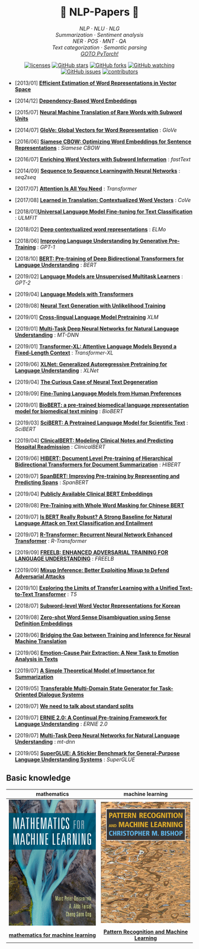 <h1 align="center"> 🌟 NLP-Papers 🌟 </h1>

<p align="center">
  </a> 
    </a>
  <em>
    NLP
    · NLU
    · NLG
  </em>
  <br />
  <em>
    Summarization
    · Sentiment analysis
  </em>
  <br />
  <em>
    NER
    · POS
    · MNT
    · QA
  </em>
  <br />
  <em>
    Text categorization 
    · Semantic parsing
  </em>
  <br />
  
  <em>
    <a href="https://github.com/newhiwoong/PyTorch">
      GOTO PyTorch!
    </a>
  </em>
</p>

<p align="center">
  <a href="https://opensource.org/licenses/MIT">
    <img alt="licenses" src="https://img.shields.io/github/license/newhiwoong/NLP-Papers?style=flat-square"></a>
  <a href="https://github.com/newhiwoong/NLP-Papers/stargazers">
    <img alt="GitHub stars" src="https://img.shields.io/github/stars/newhiwoong/NLP-Papers?style=flat-square&color=yellow"></a>
  <a href="https://github.com/newhiwoong/NLP-Papers/network/members">
    <img alt="GitHub forks" src="https://img.shields.io/github/forks/newhiwoong/NLP-Papers?style=flat-square&color=informational"></a>
  <a href="https://github.com/newhiwoong/NLP-Papers/blob/master/watchers">
    <img alt="GitHub watching" src="https://img.shields.io/github/watchers/newhiwoong/PyTorch?style=flat-square&color=ff69b4"></a>
  <a href="https://github.com/newhiwoong/NLP-Papers/issues">
    <img alt="GitHub issues" src="https://img.shields.io/github/issues/newhiwoong/PyTorch?style=flat-square&color=red"></a>
  <a href="https://github.com/newhiwoong/PyTorch/graphs/contributors">
    <img alt="contributors" src="https://img.shields.io/badge/contributors-welcome-yellowgreen?style=flat-square"></a>
</p>

- [2013/01] **[Efficient Estimation of Word Representations in Vector Space](https://arxiv.org/pdf/1301.3781.pdf)**    

- [2014/12] **[Dependency-Based Word Embeddings](https://www.aclweb.org/anthology/P14-2050.pdf)**

- [2015/07] **[Neural Machine Translation of Rare Words with Subword Units](https://www.aclweb.org/anthology/P16-1162.pdf)**

- [2014/07] **[GloVe: Global Vectors for Word Representation](https://nlp.stanford.edu/pubs/glove.pdf)** : *GloVe*

- [2016/06] **[Siamese CBOW: Optimizing Word Embeddings for Sentence Representations](https://arxiv.org/pdf/1606.04640.pdf)** : *Siamese CBOW*

- [2016/07] **[Enriching Word Vectors with Subword Information](https://arxiv.org/pdf/1607.04606.pdf)** : *fastText*

- [2014/09] **[Sequence to Sequence Learningwith Neural Networks](https://arxiv.org/pdf/1409.3215.pdf)** : *seq2seq*

- [2017/07] **[Attention Is All You Need](https://arxiv.org/pdf/1706.03762.pdf)** : *Transformer*

- [2017/08] **[Learned in Translation: Contextualized Word Vectors](http://papers.nips.cc/paper/7209-learned-in-translation-contextualized-word-vectors.pdf)** : *CoVe*

- [2018/01]**[Universal Language Model Fine-tuning for Text Classification](https://arxiv.org/pdf/1801.06146.pdf)** : *ULMFIT*

- [2018/02] **[Deep contextualized word representations](https://arxiv.org/pdf/1802.05365.pdf)** : *ELMo* 

- [2018/06] **[Improving Language Understanding by Generative Pre-Training](https://s3-us-west-2.amazonaws.com/openai-assets/research-covers/language-unsupervised/language_understanding_paper.pdf)** : *GPT-1* 

- [2018/10] **[BERT: Pre-training of Deep Bidirectional Transformers for Language Understanding](https://arxiv.org/pdf/1810.04805.pdf)** : *BERT*     

- [2019/02] **[Language Models are Unsupervised Multitask Learners](https://d4mucfpksywv.cloudfront.net/better-language-models/language_models_are_unsupervised_multitask_learners.pdf)** : *GPT-2* 

- [2019/04] **[Language Models with Transformers](https://arxiv.org/abs/1904.09408)** 

- [2019/08] **[Neural Text Generation with Unlikelihood Training](https://arxiv.org/pdf/1908.04319.pdf)** 

- [2019/01] **[Cross-lingual Language Model Pretraining](https://arxiv.org/pdf/1901.07291.pdf)** *XLM* 

- [2019/01] **[Multi-Task Deep Neural Networks for Natural Language Understanding](https://arxiv.org/pdf/1901.11504.pdf)** : *MT-DNN*    

- [2019/01] **[Transformer-XL: Attentive Language Models Beyond a Fixed-Length Context](https://arxiv.org/abs/1901.02860)** : *Transformer-XL*    

- [2019/06] **[XLNet: Generalized Autoregressive Pretraining for Language Understanding](https://arxiv.org/abs/1906.08237)** : *XLNet*

- [2019/04] **[The Curious Case of Neural Text Degeneration](https://arxiv.org/pdf/1904.09751.pdf)**

- [2019/09] **[Fine-Tuning Language Models from Human Preferences](https://arxiv.org/abs/1909.08593)** 

- [2019/01] **[BioBERT: a pre-trained biomedical language representation model for biomedical text mining](https://arxiv.org/ftp/arxiv/papers/1901/1901.08746.pdf)** : *BioBERT* 

- [2019/03] **[SciBERT: A Pretrained Language Model for Scientific Text](https://arxiv.org/abs/1903.10676.pdf)** : *SciBERT*

- [2019/04] **[ClinicalBERT: Modeling Clinical Notes and Predicting Hospital Readmission](https://arxiv.org/abs/1904.05342.pdf)** : *ClinicalBERT* 

- [2019/06] **[HIBERT: Document Level Pre-training of Hierarchical Bidirectional Transformers for Document Summarization](https://arxiv.org/pdf/1905.06566.pdf)** : *HIBERT* 

- [2019/07] **[SpanBERT: Improving Pre-training by Representing and Predicting Spans](https://arxiv.org/abs/1907.10529)** : *SpanBERT*

- [2019/04] **[Publicly Available Clinical BERT Embeddings](https://arxiv.org/abs/1904.03323.pdf)** 

- [2019/08] **[Pre-Training with Whole Word Masking for Chinese BERT](https://arxiv.org/pdf/1906.08101.pdf)** 

- [2019/07] **[Is BERT Really Robust? A Strong Baseline for Natural Language Attack on Text Classification and Entailment](https://arxiv.org/pdf/1907.11932.pdf)**


- [2019/07] **[R-Transformer: Recurrent Neural Network Enhanced Transformer](https://arxiv.org/abs/1907.05572)** : *R-Transformer*


- [2019/09] **[FREELB: ENHANCED ADVERSARIAL TRAINING FOR LANGUAGE UNDERSTANDING](https://arxiv.org/pdf/1909.11764.pdf)** : *FREELB*

- [2019/09] **[Mixup Inference: Better Exploiting Mixup to Defend Adversarial Attacks](https://arxiv.org/pdf/1909.11515.pdf)**


- [2019/10] **[Exploring the Limits of Transfer Learning with a Unified Text-to-Text Transformer](https://arxiv.org/pdf/1910.10683.pdf)** : *T5*



- [2018/07] **[Subword-level Word Vector Representations for Korean](https://www.aclweb.org/anthology/P18-1226.pdf)**



- [2019/08] **[Zero-shot Word Sense Disambiguation using Sense Definition Embeddings](https://malllabiisc.github.io/publications/papers/EWISE_ACL19.pdf)**

- [2019/06] **[Bridging the Gap between Training and Inference for Neural Machine Translation](https://arxiv.org/pdf/1906.02448.pdf)**

- [2019/06] **[Emotion-Cause Pair Extraction: A New Task to Emotion Analysis in Texts](https://arxiv.org/pdf/1906.01267.pdf)**

- [2019/07] **[A Simple Theoretical Model of Importance for Summarization](https://www.aclweb.org/anthology/P19-1101.pdf)**

- [2019/05] **[Transferable Multi-Domain State Generator for Task-Oriented Dialogue Systems](https://arxiv.org/pdf/1905.08743.pdf)**

- [2019/07] **[We need to talk about standard splits](http://wellformedness.com/papers/gorman-bedrick-2019.pdf)**

- [2019/07] **[ERNIE 2.0: A Continual Pre-training Framework for Language Understanding](https://arxiv.org/abs/1907.12412v1.pdf)** : *ERNIE 2.0*

- [2019/07] **[Multi-Task Deep Neural Networks for Natural Language Understanding](https://www.aclweb.org/anthology/P19-1441.pdf)** : *mt-dnn*

- [2019/05] **[SuperGLUE: A Stickier Benchmark for General-Purpose Language Understanding Systems](https://arxiv.org/pdf/1905.00537.pdf)** : *SuperGLUE*

## Basic knowledge

| mathematics                                                                          | machine learning                                                                                                                                                                            |
|:------------------------------------------------------------------------------------:|:-------------------------------------------------------------------------------------------------------------------------------------------------------------------------------------------:|
| [![](image/ml.PNG)](https://mml-book.github.io/) | [![](image/pr.PNG)](http://users.isr.ist.utl.pt/~wurmd/Livros/school/) |
| **[mathematics for machine learning](https://mml-book.github.io/)** | **[Pattern Recognition and Machine Learning](http://users.isr.ist.utl.pt/~wurmd/Livros/school/)** |
